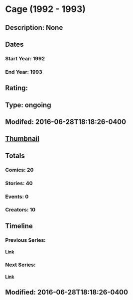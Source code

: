 # Cage (1992 - 1993)
## Description: None
## Dates
### Start Year: 1992
### End Year: 1993
## Rating: 
## Type: ongoing
## Modifed: 2016-06-28T18:18:26-0400
## [Thumbnail](http://i.annihil.us/u/prod/marvel/i/mg/4/50/5772ef15963d8.jpg)
## Totals
### Comics: 20
### Stories: 40
### Events: 0
### Creators: 10
## Timeline
### Previous Series: 
#### [Link]()
### Next Series: 
#### [Link]()
## Modified: 2016-06-28T18:18:26-0400